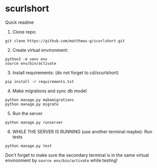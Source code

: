 # scurlshort

Quick readme

1. Clone repo:
```
git clone https://github.com/matthews-g/scurlshort.git
```
2. Create virtual environment:
```
python3 -m venv env
source env/bin/activate
```

3. Install requirements: (do not forget to cd/scurlshort)
```
pip install -r requirements.txt
```
4. Make migrations and sync db model
```
python manage.py makemigrations
python manage.py migrate
```
5. Run the server
``` 
python manage.py runserver
```

6. WHILE THE SERVER IS RUNNING (use another terminal maybe): Run tests

``` 
python manage.py test
```
 Don't forget to make sure the secondary terminal is in the same virtual environment by `source env/bin/activate` while testing!
